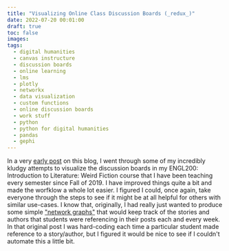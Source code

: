 ```yaml
---
title: "Visualizing Online Class Discussion Boards (_redux_)"
date: 2022-07-20 00:01:00
draft: true
toc: false
images:
tags:
  - digital humanities
  - canvas instructure
  - discussion boards
  - online learning
  - lms
  - plotly
  - networkx
  - data visualization
  - custom functions
  - online discussion boards
  - work stuff
  - python
  - python for digital humanities
  - pandas
  - gephi
---
```


In a very [early post](https://kspicer80.github.io/posts/2019-12-31-visualizing-online-class-discussion-boards_04/) on this blog, I went through some of my incredibly kludgy attempts to visualize the discussion boards in my ENGL200: Introduction to Literature: Weird Fiction course that I have been teaching every semester since Fall of 2019. I have improved things quite a bit and made the worfklow a whole lot easier. I figured I could, once again, take everyone through the steps to see if it might be at all helpful for others with similar use-cases. I know that, originally, I had really just wanted to produce some simple ["network graphs"](https://en.wikipedia.org/wiki/Network_theory) that would keep track of the stories and authors that students were referencing in their posts each and every week. In that original post I was hard-coding each time a particular student made reference to a story/author, but I figured it would be nice to see if I couldn't automate this a little bit. 
